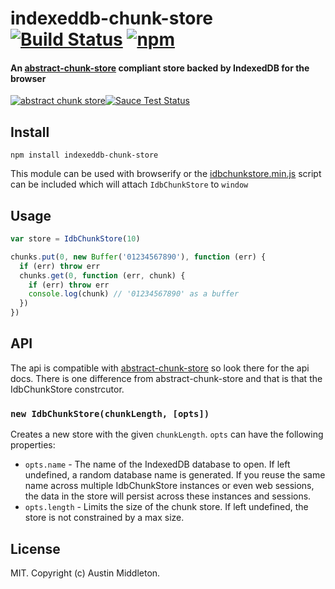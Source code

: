 # indexeddb-chunk-store [![Build Status](https://travis-ci.org/xuset/indexeddb-chunk-store.svg?branch=master)](https://travis-ci.org/xuset/indexeddb-chunk-store) [![npm](https://img.shields.io/npm/v/indexeddb-chunk-store.svg)](https://npmjs.org/package/indexeddb-chunk-store)

#### An [abstract-chunk-store](https://www.npmjs.com/package/abstract-chunk-store) compliant store backed by IndexedDB for the browser

[![abstract chunk store](https://cdn.rawgit.com/mafintosh/abstract-chunk-store/master/badge.svg)](https://github.com/mafintosh/abstract-chunk-store)[![Sauce Test Status](https://saucelabs.com/browser-matrix/xuset-idb-chunk.svg)](https://saucelabs.com/u/xuset-idb-chunk)

## Install

`npm install indexeddb-chunk-store`

This module can be used with browserify or the [idbchunkstore.min.js](idbchunkstore.min.js) script can be included which will attach `IdbChunkStore` to `window`

## Usage

```js
var store = IdbChunkStore(10)

chunks.put(0, new Buffer('01234567890'), function (err) {
  if (err) throw err
  chunks.get(0, function (err, chunk) {
    if (err) throw err
    console.log(chunk) // '01234567890' as a buffer
  })
})
```

## API

The api is compatible with [abstract-chunk-store](https://github.com/mafintosh/abstract-chunk-store#api) so look there for the api docs. There is one difference from abstract-chunk-store and that is that the IdbChunkStore constrcutor.

### `new IdbChunkStore(chunkLength, [opts])`

Creates a new store with the given `chunkLength`. `opts` can have the following properties:
* `opts.name` - The name of the IndexedDB database to open. If left undefined, a random database name is generated. If you reuse the same name across multiple IdbChunkStore instances or even web sessions, the data in the store will persist across these instances and sessions.
* `opts.length` - Limits the size of the chunk store. If left undefined, the store is not constrained by a max size.

## License

MIT. Copyright (c) Austin Middleton.
